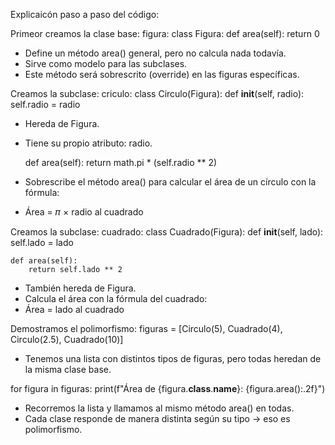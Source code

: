 Explicaicón paso a paso del código:

Primeor creamos la clase base: figura: 
class Figura:
    def area(self):
        return 0
- Define un método area() general, pero no calcula nada todavía.
- Sirve como modelo para las subclases.
- Este método será sobrescrito (override) en las figuras específicas.

Creamos la subclase: criculo:
class Circulo(Figura):
    def __init__(self, radio):
        self.radio = radio
- Hereda de Figura.
- Tiene su propio atributo: radio.

    def area(self):
        return math.pi * (self.radio ** 2)
- Sobrescribe el método area() para calcular el área de un círculo con la fórmula:
- Área = 𝜋 × radio al cuadrado

Creamos la subclase: cuadrado:
class Cuadrado(Figura):
    def __init__(self, lado):
        self.lado = lado

    def area(self):
        return self.lado ** 2
- También hereda de Figura.
- Calcula el área con la fórmula del cuadrado:
- Área = lado al cuadrado

Demostramos el polimorfismo:
figuras = [Circulo(5), Cuadrado(4), Circulo(2.5), Cuadrado(10)]
- Tenemos una lista con distintos tipos de figuras, pero todas heredan de la misma clase base.

for figura in figuras:
    print(f"Área de {figura.__class__.__name__}: {figura.area():.2f}")
- Recorremos la lista y llamamos al mismo método area() en todas.
- Cada clase responde de manera distinta según su tipo → eso es polimorfismo.